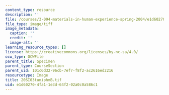 ```yaml
---
content_type: resource
description: ''
file: /courses/3-094-materials-in-human-experience-spring-2004/e1d602704fa11e3d64f202a0c0a586c1_20SI03tumiphmB.tif
file_type: image/tiff
image_metadata:
  caption: ''
  credit: ''
  image-alt: ''
learning_resource_types: []
license: https://creativecommons.org/licenses/by-nc-sa/4.0/
ocw_type: OCWFile
parent_title: Specimen
parent_type: CourseSection
parent_uid: 101c6d32-96cb-7ef7-f8f2-ac2616ed2216
resourcetype: Image
title: 20SI03tumiphmB.tif
uid: e1d60270-4fa1-1e3d-64f2-02a0c0a586c1
---
```

